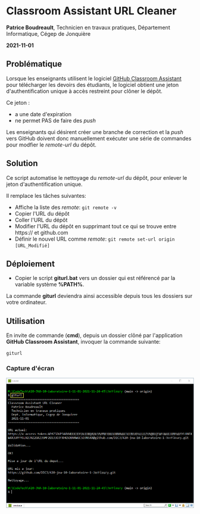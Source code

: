 # Classroom Assistant URL Cleaner
**Patrice Boudreault**, Technicien en travaux pratiques, Département Informatique, Cégep de Jonquière

**2021-11-01**


## Problématique

Lorsque les enseignants utilisent le logiciel [GitHub Classroom Assistant](https://classroom.github.com/assistant) pour télécharger les devoirs des étudiants, le logiciel obtient une jeton d'authentification unique à accès restreint pour clôner le dépôt.

Ce jeton :
  * a une date d'expiration
  * ne permet PAS de faire des *push*


Les enseignants qui désirent créer une branche de correction et la *push* vers GitHub doivent donc manuellement exécuter une série de commandes pour modfier le *remote-url* du dépôt.



## Solution

Ce script automatise le nettoyage du *remote-url* du dépôt, pour enlever le jeton d'authentification unique.

Il remplace les tâches suivantes:

  * Affiche la liste des *remote*: `git remote -v`
  * Copier l'URL du dépôt
  * Coller l'URL du dépôt
  * Modifier l'URL du dépôt en supprimant tout ce qui se trouve entre https:// et github.com
  * Définir le nouvel URL comme *remote*: `git remote set-url origin [URL_Modifié]`


## Déploiement

  * Copier le script **giturl.bat** vers un dossier qui est référencé par la variable système **%PATH%**.

La commande **giturl** deviendra ainsi accessible depuis tous les dossiers sur votre ordinateur.


## Utilisation

En invite de commande (**cmd**), depuis un dossier clôné par l'application **GitHub Classroom Assistant**, invoquer la commande suivante:

    
    giturl
    

### Capture d'écran
![Capture d'écran](capture.png)